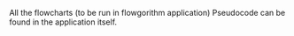 All the flowcharts (to be run in flowgorithm application)
Pseudocode can be found in the application itself.
